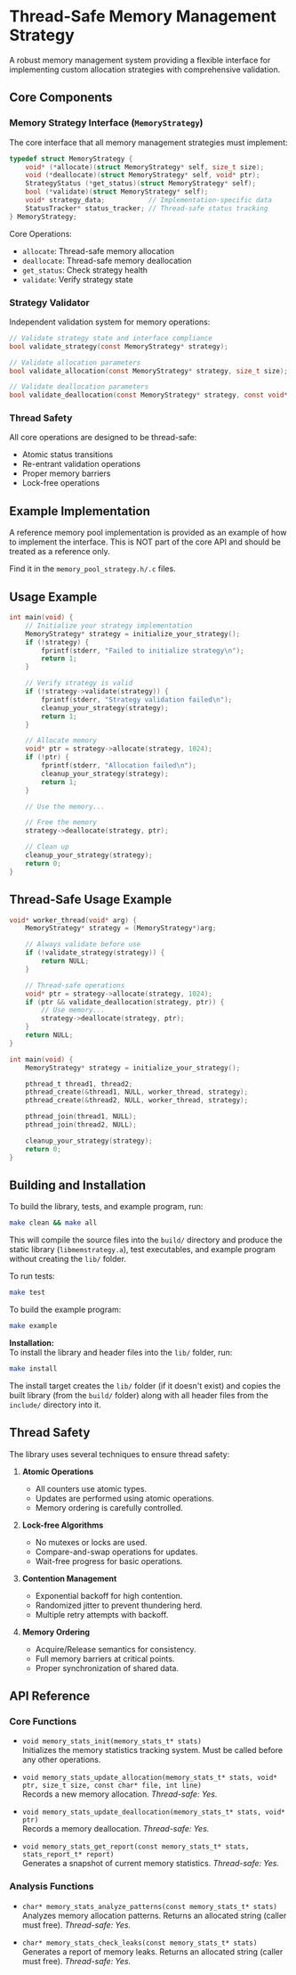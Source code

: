 # Thread-Safe Memory Management Strategy

A robust memory management system providing a flexible interface for implementing custom allocation strategies with comprehensive validation.

## Core Components

### Memory Strategy Interface (`MemoryStrategy`)

The core interface that all memory management strategies must implement:

```c
typedef struct MemoryStrategy {
    void* (*allocate)(struct MemoryStrategy* self, size_t size);
    void (*deallocate)(struct MemoryStrategy* self, void* ptr);
    StrategyStatus (*get_status)(struct MemoryStrategy* self);
    bool (*validate)(struct MemoryStrategy* self);
    void* strategy_data;           // Implementation-specific data
    StatusTracker* status_tracker; // Thread-safe status tracking
} MemoryStrategy;
```

Core Operations:
- `allocate`: Thread-safe memory allocation
- `deallocate`: Thread-safe memory deallocation
- `get_status`: Check strategy health
- `validate`: Verify strategy state

### Strategy Validator

Independent validation system for memory operations:

```c
// Validate strategy state and interface compliance
bool validate_strategy(const MemoryStrategy* strategy);

// Validate allocation parameters
bool validate_allocation(const MemoryStrategy* strategy, size_t size);

// Validate deallocation parameters
bool validate_deallocation(const MemoryStrategy* strategy, const void* ptr);
```

### Thread Safety

All core operations are designed to be thread-safe:
- Atomic status transitions
- Re-entrant validation operations
- Proper memory barriers
- Lock-free operations

## Example Implementation

A reference memory pool implementation is provided as an example of how to implement the interface. This is NOT part of the core API and should be treated as a reference only.

Find it in the `memory_pool_strategy.h/.c` files.

## Usage Example

```c
int main(void) {
    // Initialize your strategy implementation
    MemoryStrategy* strategy = initialize_your_strategy();
    if (!strategy) {
        fprintf(stderr, "Failed to initialize strategy\n");
        return 1;
    }

    // Verify strategy is valid
    if (!strategy->validate(strategy)) {
        fprintf(stderr, "Strategy validation failed\n");
        cleanup_your_strategy(strategy);
        return 1;
    }

    // Allocate memory
    void* ptr = strategy->allocate(strategy, 1024);
    if (!ptr) {
        fprintf(stderr, "Allocation failed\n");
        cleanup_your_strategy(strategy);
        return 1;
    }

    // Use the memory...

    // Free the memory
    strategy->deallocate(strategy, ptr);

    // Clean up
    cleanup_your_strategy(strategy);
    return 0;
}
```

## Thread-Safe Usage Example

```c
void* worker_thread(void* arg) {
    MemoryStrategy* strategy = (MemoryStrategy*)arg;

    // Always validate before use
    if (!validate_strategy(strategy)) {
        return NULL;
    }

    // Thread-safe operations
    void* ptr = strategy->allocate(strategy, 1024);
    if (ptr && validate_deallocation(strategy, ptr)) {
        // Use memory...
        strategy->deallocate(strategy, ptr);
    }
    return NULL;
}

int main(void) {
    MemoryStrategy* strategy = initialize_your_strategy();

    pthread_t thread1, thread2;
    pthread_create(&thread1, NULL, worker_thread, strategy);
    pthread_create(&thread2, NULL, worker_thread, strategy);

    pthread_join(thread1, NULL);
    pthread_join(thread2, NULL);

    cleanup_your_strategy(strategy);
    return 0;
}
```

## Building and Installation

To build the library, tests, and example program, run:

```bash
make clean && make all
```

This will compile the source files into the `build/` directory and produce the static library (`libmemstrategy.a`), test executables, and example program without creating the `lib/` folder.

To run tests:

```bash
make test
```

To build the example program:

```bash
make example
```

**Installation:**  
To install the library and header files into the `lib/` folder, run:

```bash
make install
```

The install target creates the `lib/` folder (if it doesn't exist) and copies the built library (from the `build/` folder) along with all header files from the `include/` directory into it.

## Thread Safety

The library uses several techniques to ensure thread safety:

1. **Atomic Operations**
   - All counters use atomic types.
   - Updates are performed using atomic operations.
   - Memory ordering is carefully controlled.

2. **Lock-free Algorithms**
   - No mutexes or locks are used.
   - Compare-and-swap operations for updates.
   - Wait-free progress for basic operations.

3. **Contention Management**
   - Exponential backoff for high contention.
   - Randomized jitter to prevent thundering herd.
   - Multiple retry attempts with backoff.

4. **Memory Ordering**
   - Acquire/Release semantics for consistency.
   - Full memory barriers at critical points.
   - Proper synchronization of shared data.

## API Reference

### Core Functions

- `void memory_stats_init(memory_stats_t* stats)`  
  Initializes the memory statistics tracking system. Must be called before any other operations.

- `void memory_stats_update_allocation(memory_stats_t* stats, void* ptr, size_t size, const char* file, int line)`  
  Records a new memory allocation. *Thread-safe: Yes.*

- `void memory_stats_update_deallocation(memory_stats_t* stats, void* ptr)`  
  Records a memory deallocation. *Thread-safe: Yes.*

- `void memory_stats_get_report(const memory_stats_t* stats, stats_report_t* report)`  
  Generates a snapshot of current memory statistics. *Thread-safe: Yes.*

### Analysis Functions

- `char* memory_stats_analyze_patterns(const memory_stats_t* stats)`  
  Analyzes memory allocation patterns. Returns an allocated string (caller must free). *Thread-safe: Yes.*

- `char* memory_stats_check_leaks(const memory_stats_t* stats)`  
  Generates a report of memory leaks. Returns an allocated string (caller must free). *Thread-safe: Yes.*
